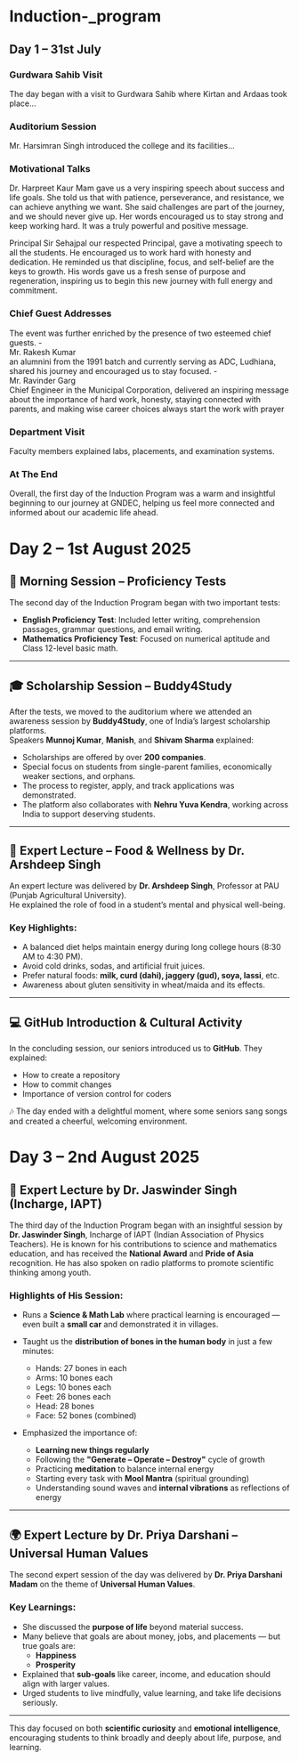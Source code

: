 # Induction-_program

## Day 1 – 31st July


### Gurdwara Sahib Visit
The day began with a visit to Gurdwara Sahib where Kirtan and Ardaas took place...

### Auditorium Session
Mr. Harsimran Singh introduced the college and its facilities...

### Motivational Talks
Dr. Harpreet Kaur Mam gave us a very inspiring speech about success and life goals. She told us that with patience, perseverance, and resistance, we can achieve anything we want. She said challenges are part of the journey, and we should never give up. Her words encouraged us to stay strong and keep working hard. It was a truly powerful and positive message.

 Principal Sir
 Sehajpal our respected Principal, gave a motivating speech to all the students. He encouraged us to work hard with honesty and dedication. He reminded us that discipline, focus, and self-belief are the keys to growth. His words gave us a fresh sense of purpose and regeneration, inspiring us to begin this new journey with full energy and commitment.


### Chief Guest Addresses

The event was further enriched by the presence of two esteemed chief guests. 
-<br>Mr. Rakesh Kumar<br>
an alumnini from the 1991 batch and currently serving as ADC, Ludhiana, shared his journey and encouraged us to stay focused.
-<br>Mr. Ravinder Garg<br>
Chief Engineer in the Municipal Corporation, delivered an inspiring message about the importance of hard work, honesty, staying connected with parents, and making wise career choices always start the work with prayer


### Department Visit
Faculty members explained labs, placements, and examination systems.
 ### At The End 
 Overall, the first day of the Induction Program was a warm and insightful beginning to our journey at GNDEC, helping us feel more connected and informed about our academic life ahead.
 
 # Day 2 – 1st August 2025

## 📑 Morning Session – Proficiency Tests  
The second day of the Induction Program began with two important tests:

- **English Proficiency Test**: Included letter writing, comprehension passages, grammar questions, and email writing.
- **Mathematics Proficiency Test**: Focused on numerical aptitude and Class 12-level basic math.

---

## 🎓 Scholarship Session – Buddy4Study  
After the tests, we moved to the auditorium where we attended an awareness session by **Buddy4Study**, one of India’s largest scholarship platforms.  
Speakers **Munnoj Kumar**, **Manish**, and **Shivam Sharma** explained:

- Scholarships are offered by over **200 companies**.
- Special focus on students from single-parent families, economically weaker sections, and orphans.
- The process to register, apply, and track applications was demonstrated.
- The platform also collaborates with **Nehru Yuva Kendra**, working across India to support deserving students.

---

## 🥗 Expert Lecture – Food & Wellness by Dr. Arshdeep Singh  
An expert lecture was delivered by **Dr. Arshdeep Singh**, Professor at PAU (Punjab Agricultural University).  
He explained the role of food in a student’s mental and physical well-being.

### Key Highlights:
- A balanced diet helps maintain energy during long college hours (8:30 AM to 4:30 PM).
- Avoid cold drinks, sodas, and artificial fruit juices.
- Prefer natural foods: **milk, curd (dahi), jaggery (gud), soya, lassi**, etc.
- Awareness about gluten sensitivity in wheat/maida and its effects.

---

## 💻 GitHub Introduction & Cultural Activity  
In the concluding session, our seniors introduced us to **GitHub**. They explained:

- How to create a repository
- How to commit changes
- Importance of version control for coders

🎶 The day ended with a delightful moment, where some seniors sang songs and created a cheerful, welcoming environment.

# Day 3 – 2nd August 2025

## 🧠 Expert Lecture by Dr. Jaswinder Singh (Incharge, IAPT)

The third day of the Induction Program began with an insightful session by **Dr. Jaswinder Singh**, Incharge of IAPT (Indian Association of Physics Teachers). He is known for his contributions to science and mathematics education, and has received the **National Award** and **Pride of Asia** recognition. He has also spoken on radio platforms to promote scientific thinking among youth.

### Highlights of His Session:
- Runs a **Science & Math Lab** where practical learning is encouraged — even built a **small car** and demonstrated it in villages.
- Taught us the **distribution of bones in the human body** in just a few minutes:
  - Hands: 27 bones in each
  - Arms: 10 bones each
  - Legs: 10 bones each
  - Feet: 26 bones each
  - Head: 28 bones
  - Face: 52 bones (combined)

- Emphasized the importance of:
  - **Learning new things regularly**
  - Following the **"Generate – Operate – Destroy"** cycle of growth
  - Practicing **meditation** to balance internal energy
  - Starting every task with **Mool Mantra** (spiritual grounding)
  - Understanding sound waves and **internal vibrations** as reflections of energy

---

## 🌍 Expert Lecture by Dr. Priya Darshani – Universal Human Values

The second expert session of the day was delivered by **Dr. Priya Darshani Madam** on the theme of **Universal Human Values**.

### Key Learnings:
- She discussed the **purpose of life** beyond material success.
- Many believe that goals are about money, jobs, and placements — but true goals are:
  - **Happiness**
  - **Prosperity**
- Explained that **sub-goals** like career, income, and education should align with larger values.
- Urged students to live mindfully, value learning, and take life decisions seriously.

---

This day focused on both **scientific curiosity** and **emotional intelligence**, encouraging students to think broadly and deeply about life, purpose, and learning.
